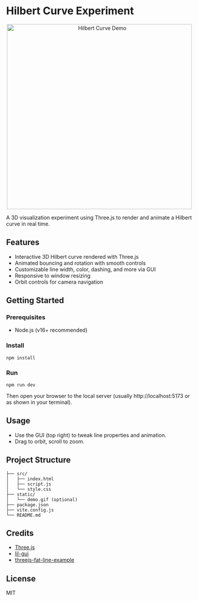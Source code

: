 # Hilbert Curve Experiment

<p align="center">
	<img src="static/hilber-curve-experiment-vid.gif" alt="Hilbert Curve Demo" width="500" />
</p>

A 3D visualization experiment using Three.js to render and animate a Hilbert curve in real time.

## Features
- Interactive 3D Hilbert curve rendered with Three.js
- Animated bouncing and rotation with smooth controls
- Customizable line width, color, dashing, and more via GUI
- Responsive to window resizing
- Orbit controls for camera navigation

## Getting Started

### Prerequisites
- Node.js (v16+ recommended)

### Install
```
npm install
```

### Run
```
npm run dev
```
Then open your browser to the local server (usually http://localhost:5173 or as shown in your terminal).

## Usage
- Use the GUI (top right) to tweak line properties and animation.
- Drag to orbit, scroll to zoom.

## Project Structure
```
├── src/
│   ├── index.html
│   ├── script.js
│   └── style.css
├── static/
│   └── demo.gif (optional)
├── package.json
├── vite.config.js
└── README.md
```

## Credits
- [Three.js](https://threejs.org/)
- [lil-gui](https://lil-gui.georgealways.com/)
- [threejs-fat-line-example](https://threejs.org/examples/?q=line#webgl_lines_fat)

## License
MIT
